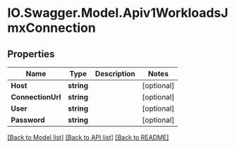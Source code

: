 # IO.Swagger.Model.Apiv1WorkloadsJmxConnection
## Properties

Name | Type | Description | Notes
------------ | ------------- | ------------- | -------------
**Host** | **string** |  | [optional] 
**ConnectionUrl** | **string** |  | [optional] 
**User** | **string** |  | [optional] 
**Password** | **string** |  | [optional] 

[[Back to Model list]](../README.md#documentation-for-models) [[Back to API list]](../README.md#documentation-for-api-endpoints) [[Back to README]](../README.md)

